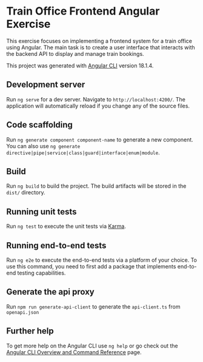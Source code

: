 # Train Office Frontend Angular Exercise

This exercise focuses on implementing a frontend system for a train office using Angular. The main task is to create a user interface that interacts with the backend API to display and manage train bookings.

This project was generated with [Angular CLI](https://github.com/angular/angular-cli) version 18.1.4.

## Development server

Run `ng serve` for a dev server. Navigate to `http://localhost:4200/`. The application will automatically reload if you change any of the source files.

## Code scaffolding

Run `ng generate component component-name` to generate a new component. You can also use `ng generate directive|pipe|service|class|guard|interface|enum|module`.

## Build

Run `ng build` to build the project. The build artifacts will be stored in the `dist/` directory.

## Running unit tests

Run `ng test` to execute the unit tests via [Karma](https://karma-runner.github.io).

## Running end-to-end tests

Run `ng e2e` to execute the end-to-end tests via a platform of your choice. To use this command, you need to first add a package that implements end-to-end testing capabilities.

## Generate the api proxy

Run `npm run generate-api-client` to generate the `api-client.ts` from `openapi.json`

## Further help

To get more help on the Angular CLI use `ng help` or go check out the [Angular CLI Overview and Command Reference](https://angular.dev/tools/cli) page.
